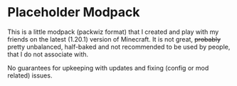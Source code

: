 # Placeholder Modpack

This is a little modpack (packwiz format) that I created and play with my friends on the latest (1.20.1) version of Minecraft. It is not great, ~~probably~~ pretty unbalanced, half-baked and not recommended to be used by people, that I do not associate with.

No guarantees for upkeeping with updates and fixing (config or mod related) issues.
